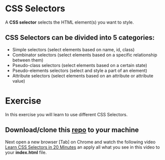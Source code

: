 # CSS Selectors
A **CSS selector** selects the HTML element(s) you want to style.

## CSS Selectors can be divided into 5 categories:

- Simple selectors (select elements based on name, id, class)
- Combinator selectors (select elements based on a specific relationship between them)
- Pseudo-class selectors (select elements based on a certain state)
- Pseudo-elements selectors (select and style a part of an element)
- Attribute selectors (select elements based on an attribute or attribute value)

# Exercise

In this exercise you will learn to use different CSS Selectors. 
## Download/clone this [repo](https://github.com/muratkilic1978/css-selectors) to your machine

Next open a new browser [Tab] on Chrome and watch the following video [Learn CSS Selectors in 20 Minutes](https://www.youtube.com/watch?v=l1mER1bV0N0) an apply all what you see in this video to your **index.html** file.